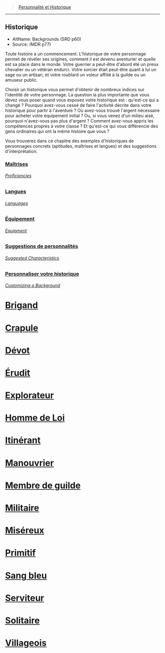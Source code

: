 ﻿---
!Items
Id: backgrounds_hd.md#historique
RootId: backgrounds_hd.md
ParentLink: personnality_background_hd.md#
Name: Historique
ParentName: Personnalité et Historique
NameLevel: 2
AltName: Backgrounds (SRD p60)
Source: (MDR p77)
Attributes: {}
AttributesDictionary: >+
  {}

---
>  [Personnalité et Historique](personnality_background_hd.md#)

---


## Historique

- AltName: Backgrounds (SRD p60)
- Source: (MDR p77)

Toute histoire a un commencement. L'historique de votre personnage permet de révéler ses origines, comment il est devenu aventurier et quelle est sa place dans le monde. Votre guerrier a peut-être d'abord été un preux chevalier ou un vétéran endurci. Votre sorcier était peut-être quant à lui un sage ou un artisan, et votre roublard un voleur affilié à la guilde ou un amuseur public.

Choisir un historique vous permet d'obtenir de nombreux indices sur l'identité de votre personnage. La question la plus importante que vous devez vous poser quand vous exposez votre historique est : qu'est-ce qui a changé ? Pourquoi avez-vous cessé de faire l'activité décrite dans votre historique pour partir à l'aventure ? Où avez-vous trouvé l'argent nécessaire pour acheter votre équipement initial ? Ou, si vous venez d'un milieu aisé, pourquoi n'avez-vous pas plus d'argent ? Comment avez-vous appris les compétences propres à votre classe ? Et qu'est-ce qui vous différencie des gens ordinaires qui ont la même histoire que vous ?

Vous trouverez dans ce chapitre des exemples d'historiques de personnages concrets (aptitudes, maîtrises et langues) et des suggestions d'interprétation.



### [Maîtrises](hd_backgrounds_maitrises.md)

###### _[Proficiencies](hd_backgrounds_maitrises.md)_



### [Langues](hd_backgrounds_langues.md)

###### _[Languages](hd_backgrounds_langues.md)_



### [Équipement](hd_backgrounds_equipement.md)

###### _[Equipment](hd_backgrounds_equipement.md)_



### [Suggestions de personnalités](hd_backgrounds_suggestions_de_personnalites.md)

###### _[Suggested Characteristics](hd_backgrounds_suggestions_de_personnalites.md)_



### [Personnaliser votre historique](hd_backgrounds_personnaliser_votre_historique.md)

###### _[Customizing a Background](hd_backgrounds_personnaliser_votre_historique.md)_



# [Brigand](hd_background_brigand.md)



# [Crapule](hd_background_crapule.md)



# [Dévot](hd_background_devot.md)



# [Érudit](hd_background_erudit.md)



# [Explorateur](hd_background_explorateur.md)



# [Homme de Loi](hd_background_hommedeloi.md)



# [Itinérant](hd_background_itinerant.md)



# [Manouvrier](hd_background_manouvrier.md)



# [Membre de guilde](hd_background_membredeguilde.md)



# [Militaire](hd_background_militaire.md)



# [Miséreux](hd_background_misereux.md)



# [Primitif](hd_background_primitif.md)



# [Sang bleu](hd_background_sangbleu.md)



# [Serviteur](hd_background_serviteur.md)



# [Solitaire](hd_background_solitaire.md)



# [Villageois](hd_background_villageois.md)


